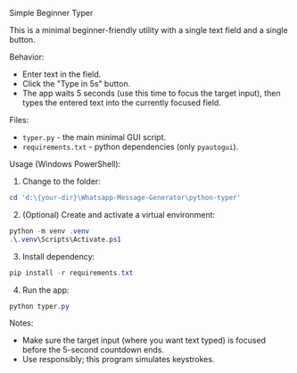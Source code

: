 Simple Beginner Typer

This is a minimal beginner-friendly utility with a single text field and a single button.

Behavior:
- Enter text in the field.
- Click the "Type in 5s" button.
- The app waits 5 seconds (use this time to focus the target input), then types the entered text into the currently focused field.

Files:
- `typer.py` - the main minimal GUI script.
- `requirements.txt` - python dependencies (only `pyautogui`).

Usage (Windows PowerShell):
1. Change to the folder:

```powershell
cd 'd:\{your-dir}\Whatsapp-Message-Generator\python-typer'
```

2. (Optional) Create and activate a virtual environment:

```powershell
python -m venv .venv
.\.venv\Scripts\Activate.ps1
```

3. Install dependency:

```powershell
pip install -r requirements.txt
```

4. Run the app:

```powershell
python typer.py
```

Notes:
- Make sure the target input (where you want text typed) is focused before the 5-second countdown ends.
- Use responsibly; this program simulates keystrokes.